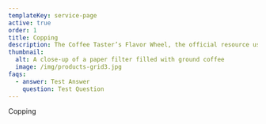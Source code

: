 ```yaml
---
templateKey: service-page
active: true
order: 1
title: Copping
description: The Coffee Taster’s Flavor Wheel, the official resource used by coffee tasters, has been revised for the first time this year.
thumbnail:
  alt: A close-up of a paper filter filled with ground coffee
  image: /img/products-grid3.jpg
faqs:
  - answer: Test Answer
    question: Test Question
---
```

Copping
